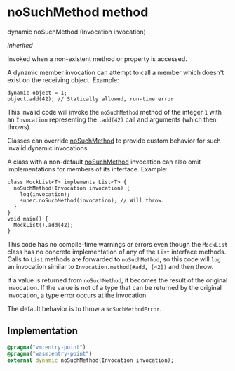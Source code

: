 


# noSuchMethod method








dynamic noSuchMethod
(Invocation invocation)

_<span class="feature">inherited</span>_



<p>Invoked when a non-existent method or property is accessed.</p>
<p>A dynamic member invocation can attempt to call a member which
doesn't exist on the receiving object. Example:</p>
<pre class="language-dart"><code class="language-dart">dynamic object = 1;
object.add(42); // Statically allowed, run-time error
</code></pre>
<p>This invalid code will invoke the <code>noSuchMethod</code> method
of the integer <code>1</code> with an <code>Invocation</code> representing the
<code>.add(42)</code> call and arguments (which then throws).</p>
<p>Classes can override <a href="../../zego_uikit_prebuilt_live_audio_room/ZIMUserFullInfo/noSuchMethod.md">noSuchMethod</a> to provide custom behavior
for such invalid dynamic invocations.</p>
<p>A class with a non-default <a href="../../zego_uikit_prebuilt_live_audio_room/ZIMUserFullInfo/noSuchMethod.md">noSuchMethod</a> invocation can also
omit implementations for members of its interface.
Example:</p>
<pre class="language-dart"><code class="language-dart">class MockList&lt;T&gt; implements List&lt;T&gt; {
  noSuchMethod(Invocation invocation) {
    log(invocation);
    super.noSuchMethod(invocation); // Will throw.
  }
}
void main() {
  MockList().add(42);
}
</code></pre>
<p>This code has no compile-time warnings or errors even though
the <code>MockList</code> class has no concrete implementation of
any of the <code>List</code> interface methods.
Calls to <code>List</code> methods are forwarded to <code>noSuchMethod</code>,
so this code will <code>log</code> an invocation similar to
<code>Invocation.method(#add, [42])</code> and then throw.</p>
<p>If a value is returned from <code>noSuchMethod</code>,
it becomes the result of the original invocation.
If the value is not of a type that can be returned by the original
invocation, a type error occurs at the invocation.</p>
<p>The default behavior is to throw a <code>NoSuchMethodError</code>.</p>



## Implementation

```dart
@pragma("vm:entry-point")
@pragma("wasm:entry-point")
external dynamic noSuchMethod(Invocation invocation);
```








